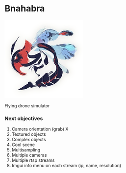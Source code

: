# Bnahabra

![bnahabra](res/MHRise-Bnahabra_Icon.png "bzzzz")

Flying drone simulator

### Next objectives

1. Camera orientation (grab) X
2. Textured objects
3. Complex objects
4. Cool scene
5. Multisampling
6. Multiple cameras
7. Multiple rtsp streams
8. Imgui info menu on each stream (ip, name, resolution)